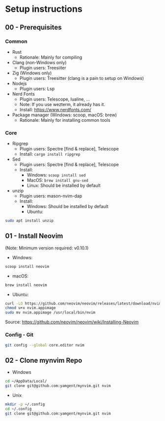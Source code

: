# Setup instructions

## 00 - Prerequisites

### Common
* Rust
    * Rationale: Mainly for compiling
* Clang (non-Windows only)
    * Plugin users: Treesiiter
* Zig (Windows only)
    * Plugin users: Treesitter (clang is a pain to setup on Windows)
* Nodejs
    * Plugin users: Lsp
* Nerd Fonts
    * Plugin users: Telescope, lualine, ...
    * Note: If you use wezterm, it already has it.
    * Install: https://www.nerdfonts.com/
* Package manager (Windows: scoop, macOS: brew)
    * Rationale: Mainly for installing common tools

### Core

* Ripgrep
    * Plugin users: Spectre [find & replace], Telescope
    * Install: `cargo install ripgrep`
* Sed
    * Plugin users: Spectre [find & replace], Telescope
    * Install:
        * Windows: `scoop install sed`
        * MacOS: `brew install gnu-sed`
        * Linux: Should be installed by default
* unzip
    * Plugin users: mason-nvim-dap
    * Install:
        * Windows: Should be installed by default
        * Ubuntu:
```sh
sudo apt install unzip
```

## 01 - Install Neovim

(Note: Minimum version required: v0.10.1)

* Windows:

```sh
scoop install neovim
```

* macOS:

```sh
brew install neovim
```

* Ubuntu:

```sh
curl -LO https://github.com/neovim/neovim/releases/latest/download/nvim.appimage
chmod u+x nvim.appimage
sudo mv nvim.appimage /usr/local/bin/nvim
```

Source: https://github.com/neovim/neovim/wiki/Installing-Neovim

### Config - Git

```sh
git config --global core.editor nvim
```

## 02 - Clone mynvim Repo

* Windows

```sh
cd ~/AppData/Local/
git clone git@github.com:yamgent/mynvim.git nvim
```

* Unix

```sh
mkdir -p ~/.config
cd ~/.config
git clone git@github.com:yamgent/mynvim.git nvim
```

